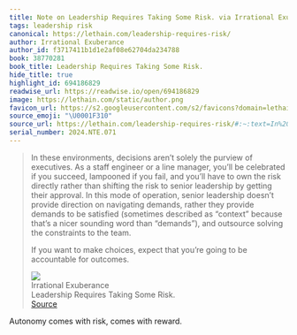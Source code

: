 ```yaml
---
title: Note on Leadership Requires Taking Some Risk. via Irrational Exuberance
tags: leadership risk
canonical: https://lethain.com/leadership-requires-risk/
author: Irrational Exuberance
author_id: f3717411b1d1e2af08e62704da234788
book: 38770281
book_title: Leadership Requires Taking Some Risk.
hide_title: true
highlight_id: 694186829
readwise_url: https://readwise.io/open/694186829
image: https://lethain.com/static/author.png
favicon_url: https://s2.googleusercontent.com/s2/favicons?domain=lethain.com
source_emoji: "\U0001F310"
source_url: https://lethain.com/leadership-requires-risk/#:~:text=In%20these%20environments%2C,accountable%20for%20outcomes.
serial_number: 2024.NTE.071
---
```

> In these environments, decisions aren’t solely the purview of executives. As a staff engineer or a line manager, you’ll be celebrated if you succeed, lampooned if you fail, and you’ll have to own the risk directly rather than shifting the risk to senior leadership by getting their approval. In this mode of operation, senior leadership doesn’t provide direction on navigating demands, rather they provide demands to be satisfied (sometimes described as “context” because that’s a nicer sounding word than “demands”), and outsource solving the constraints to the team.
> 
> If you want to make choices, expect that you’re going to be accountable for outcomes.
> <div class="quoteback-footer"><div class="quoteback-avatar"><img class="mini-favicon" src="https://s2.googleusercontent.com/s2/favicons?domain=lethain.com"></div><div class="quoteback-metadata"><div class="metadata-inner"><span style="display:none">FROM:</span><div aria-label="Irrational Exuberance" class="quoteback-author"> Irrational Exuberance</div><div aria-label="Leadership Requires Taking Some Risk." class="quoteback-title"> Leadership Requires Taking Some Risk.</div></div></div><div class="quoteback-backlink"><a target="_blank" aria-label="go to the full text of this quotation" rel="noopener" href="https://lethain.com/leadership-requires-risk/#:~:text=In%20these%20environments%2C,accountable%20for%20outcomes." class="quoteback-arrow"> Source</a></div></div>

Autonomy comes with risk, comes with reward.